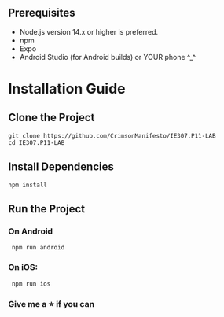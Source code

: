 ## Prerequisites
- Node.js version 14.x or higher is preferred.
- npm
- Expo
- Android Studio (for Android builds) or YOUR phone ^_^

# Installation Guide
## Clone the Project
    git clone https://github.com/CrimsonManifesto/IE307.P11-LAB
    cd IE307.P11-LAB

## Install Dependencies
    npm install

## Run the Project

### On Android
     npm run android

### On iOS:
     npm run ios

### Give me a ⭐ if you can

